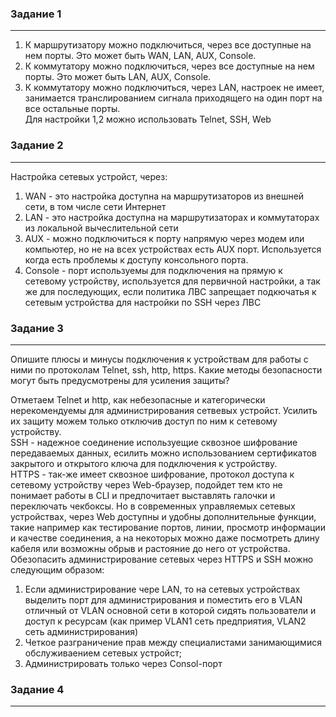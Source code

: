 ### Задание 1
---
1) К маршрутизатору можно подключиться, через все доступные на нем порты. Это может быть WAN, LAN, AUX, Console.
2) К коммутатору можно подключиться, через все доступные на нем порты. Это может быть LAN, AUX, Console.
3) К коммутатору можно подключиться, через LAN, настроек не имеет, занимается транслированием сигнала приходящего на один порт на все остальные порты.  
Для настройки 1,2 можно использовать Telnet, SSH, Web

### Задание 2
---
Настройка сетевых устройст, через:
1) WAN - это настройка доступна на маршрутизаторов из внешней сети, в том числе сети Интернет
2) LAN - это настройка доступна на маршрутизаторах и коммутаторах из локальной вычеслительной сети
3) AUX - можно подключиться к порту напрямую через модем или компьютер, но не на всех устройствах есть AUX порт. Используется когда есть проблемы к доступу консольного порта.
4) Console - порт используемы для подключения на прямую к сетевому устройству, используется для первичной настройки, а так же для последующих, если политика ЛВС запрещает подкючатья к сетевым устройства для настройки по SSH через ЛВС

### Задание 3
---

Опишите плюсы и минусы подключения к устройствам для работы с ними по протоколам Telnet, ssh, http, https. Какие методы безопасности могут быть предусмотрены для усиления защиты?   

Отметаем Telnet и http, как небезопасные и категорически нерекомендуемы для администрирования сетвевых устройст. Усилить их защиту можем только отключив доступ по ним к сетевому устройству.  
SSH - надежное соединение используещие сквозное шифрование передаваемых данных, есилить можно использованием сертификатов закрытого и открытого ключа для подключения к устройству.  
HTTPS - так-же имеет сквозное шифрование, протокол доступа к сетевому устройству через Web-браузер, подойдет тем кто не понимает работы в CLI и предпочитает выставлять галочки и переключать чекбоксы. Но в современных управляемых сетевых устройствах, через Web доступны и удобны дополнительные функции, такие например как тестирование портов, линии, просмотр информации и качестве соединения, а на некоторых можно даже посмотреть длину кабеля или возможны обрыв и растояние до него от устройства.  
Обезопасить администрирование сетевых через HTTPS и SSH можно следующим образом:
1) Если администрирование чере LAN, то на сетевых устройствах выделить порт для администрирования и поместить его в VLAN отличный от VLAN основной сети в которой сидять пользователи и доступ к ресурсам (как пример VLAN1 сеть предприятия, VLAN2 сеть администрирования)
2) Четкое разграничение прав между специалистами занимающимися обслуживаением сетевых устройст;
3) Администрировать только через Consol-порт

### Задание 4
---
